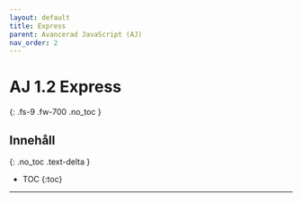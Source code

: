 ```yaml
---
layout: default
title: Express
parent: Avancerad JavaScript (AJ)
nav_order: 2
---
```


# AJ 1.2 Express
{: .fs-9 .fw-700 .no_toc }

## Innehåll
{: .no_toc .text-delta }

- TOC
{:toc}

---